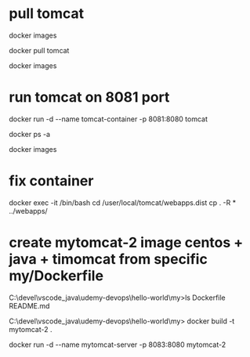 # pull tomcat

docker images

docker pull tomcat

docker images

# run tomcat on 8081 port

docker run -d --name tomcat-container -p 8081:8080 tomcat

docker ps -a

docker images

# fix container
docker exec -it <container-ID> /bin/bash
cd /user/local/tomcat/webapps.dist
cp . -R * ../webapps/


# create mytomcat-2 image centos + java + timomcat from specific my/Dockerfile

C:\devel\vscode\_java\udemy-devops\hello-world\my>ls
Dockerfile  README.md

C:\devel\vscode\_java\udemy-devops\hello-world\my> docker build -t mytomcat-2 .

docker run -d --name mytomcat-server -p 8083:8080 mytomcat-2
